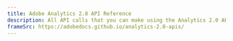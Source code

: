 ```yaml
---
title: Adobe Analytics 2.0 API Reference
description: All API calls that you can make using the Analytics 2.0 API.
frameSrc: https://adobedocs.github.io/analytics-2.0-apis/
---
```

